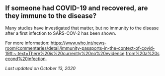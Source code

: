 ## If someone had COVID-19 and recovered, are they immune to the disease?

Many studies have investigated that matter, but no immunity to the disease after a first infection to SARS-COV-2 has been shown.

For more information: https://www.who.int/news-room/commentaries/detail/immunity-passports-in-the-context-of-covid-19#:~:text=There%20is%20currently%20no%20evidence,from%20a%20second%20infection.

_Last updated on October 13, 2020_
